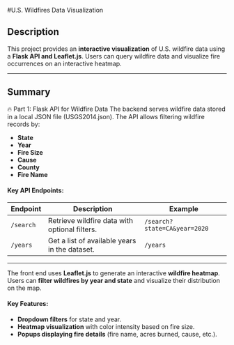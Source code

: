 #U.S. Wildfires Data Visualization
## **Description**

This project provides an **interactive visualization** of U.S. wildfire data using a **Flask API and Leaflet.js**. Users can query wildfire data and visualize fire occurrences on an interactive heatmap.

---
## Summary
🔥 Part 1: Flask API for Wildfire Data
The backend serves wildfire data stored in a local JSON file (USGS2014.json). The API allows filtering wildfire records by:


- **State**
- **Year**
- **Fire Size**
- **Cause**
- **County**
- **Fire Name**

#### **Key API Endpoints:**
| **Endpoint** | **Description**                               | **Example**                  |
| ------------ | --------------------------------------------- | ---------------------------- |
| `/search`    | Retrieve wildfire data with optional filters. | `/search?state=CA&year=2020` |
| `/years`     | Get a list of available years in the dataset. | `/years`                     |

---

The front end uses **Leaflet.js** to generate an interactive **wildfire heatmap**. Users can **filter wildfires by year and state** and visualize their distribution on the map.

#### **Key Features:**

- **Dropdown filters** for state and year.
- **Heatmap visualization** with color intensity based on fire size.
- **Popups displaying fire details** (fire name, acres burned, cause, etc.).
